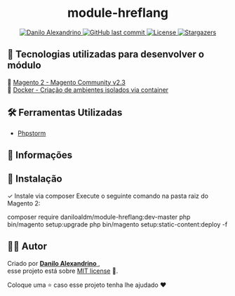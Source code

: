 <h1 align = "center">
<strong>module-hreflang</strong>
</h1>

<p align="center">
   <a href="https://www.linkedin.com/in/danilo-alexandrino-4aaa1518b/">
      <img alt="Danilo Alexandrino" src="https://img.shields.io/badge/-Danilo%20Alexandrino-ff8c00?style=flat&logo=Linkedin&logoColor=white" />
   </a>
  <a href="https://github.com/daniloaldm/module-hreflang/commits/master">
    <img alt="GitHub last commit" src="https://img.shields.io/github/last-commit/daniloaldm/module-hreflang?color=ff8c00">
  </a> 
  <a href="https://github.com/daniloaldm/module-hreflang/blob/master/LICENSE"><img alt="License" src="https://img.shields.io/badge/license-MIT-ff8c00">
  </a>
  <a href="https://github.com/daniloaldm/module-hreflang/stargazers"><img alt="Stargazers" src="https://img.shields.io/github/stars/daniloaldm/module-hreflang?color=ff8c00&logo=github">
  </a>
</p>

##  📌 Tecnologias utilizadas para desenvolver o módulo
🍂 [Magento 2 - Magento Community v2.3](https://devdocs.magento.com/guides/v2.3/install-gde/composer.html)<br>
🐳 [Docker - Criação de ambientes isolados via container](https://github.com/daniloaldm/Magento2) <br>

## 🛠️ Ferramentas Utilizadas
- [Phpstorm](https://www.jetbrains.com/pt-br/phpstorm/)

## 📕 Informações


## 🚀 Instalação
✓ Instale via composer
Execute o seguinte comando na pasta raiz do Magento 2:

composer require daniloaldm/module-hreflang:dev-master
php bin/magento setup:upgrade
php bin/magento setup:static-content:deploy -f

## 👨‍💻 [](<[https://github.com/daniloaldm/module-hreflang](https://github.com/daniloaldm/module-hreflang)#autor>)Autor

Criado por [**Danilo Alexandrino** ](https://github.com/daniloaldm), <br>esse projeto está sobre [MIT license](./LICENSE) 📃.

Coloque uma ⭐️ caso esse projeto tenha lhe ajudado :heart:
